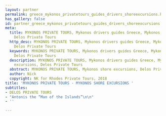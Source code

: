 ```yaml
---
layout: partner
permalink: greece_mykonos_privatetours_guides_drivers_shoreexcursions.htm
has_gallery: false
id: partner_greece_mykonos_privatetours_guides_drivers_shoreexcursions
meta:
  title: MYKONOS PRIVATE TOURS, Mykonos drivers guides Greece, Mykonos shore excursions,
    Delos Private Tours
  http_desc: MYKONOS PRIVATE TOURS, Mykonos drivers guides Greece, Mykonos shore excursions,
    Delos Private Tours
  keywords: MYKONOS PRIVATE TOURS, Mykonos drivers guides Greece, Mykonos shore excursions,
    Delos Private Tours
  description: MYKONOS PRIVATE TOURS, Mykonos drivers guides Greece, Mykonos shore
    excursions, Delos Private Tours
  abstract: MYKONOS PRIVATE TOURS, Mykonos shore excursions, Delos Private Tours
  author: Nick
  copyright: NK for Rhodes Private Tours, 2018
title: 'MYKONOS PRIVATE TOURS - MYKONOS SHORE EXCURSIONS '
subtitles:
- DELOS PRIVATE TOURS
- "Antonis the “Man of the Islands”\n\n"
- ''

---
```

